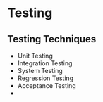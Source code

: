 # Testing

## Testing Techniques 
- Unit Testing
- Integration Testing
- System Testing
- Regression Testing
- Acceptance Testing
- 

